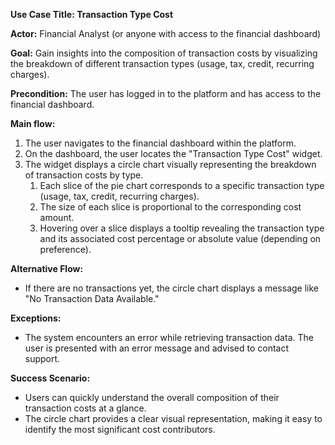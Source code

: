 ﻿**Use Case Title: Transaction Type Cost** 

**Actor:** Financial Analyst (or anyone with access to the financial dashboard)

**Goal:** Gain insights into the composition of transaction costs by visualizing the breakdown of different transaction types (usage, tax, credit, recurring charges).

**Precondition:** The user has logged in to the platform and has access to the financial dashboard.

**Main flow:**

1. The user navigates to the financial dashboard within the platform.
1. On the dashboard, the user locates the "Transaction Type Cost" widget.
1. The widget displays a circle chart visually representing the breakdown of transaction costs by type.
   1. Each slice of the pie chart corresponds to a specific transaction type (usage, tax, credit, recurring charges).
   1. The size of each slice is proportional to the corresponding cost amount.
   1. Hovering over a slice displays a tooltip revealing the transaction type and its associated cost percentage or absolute value (depending on preference).


**Alternative Flow:**

- If there are no transactions yet, the circle chart displays a message like "No Transaction Data Available."

**Exceptions:**

- The system encounters an error while retrieving transaction data. The user is presented with an error message and advised to contact support.

**Success Scenario:**

- Users can quickly understand the overall composition of their transaction costs at a glance.
- The circle chart provides a clear visual representation, making it easy to identify the most significant cost contributors.






